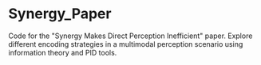 # Synergy_Paper
Code for the "Synergy Makes Direct Perception Inefficient" paper. Explore different encoding strategies in a multimodal perception scenario using information theory and PID tools.

